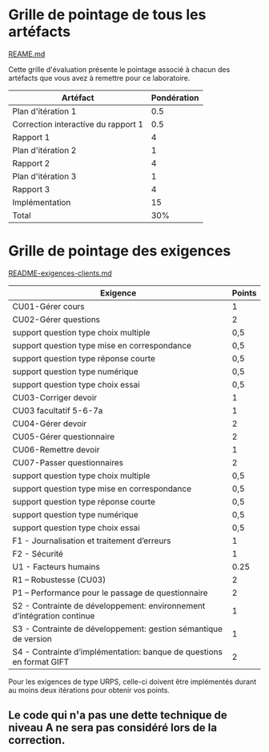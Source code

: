 # Grille de pointage de tous les artéfacts
[REAME.md](./README.md)

Cette grille d'évaluation présente le pointage associé à chacun des artéfacts que vous avez à remettre pour ce laboratoire.

|Artéfact|Pondération|
|--------|-----------|
|Plan d'itération 1| 0.5|
|Correction interactive du rapport 1|0.5|
|Rapport 1|4|
|Plan d'itération 2|1|
|Rapport 2|4|
|Plan d'itération 3|1|
|Rapport 3|	4|
|Implémentation|15|
| Total | 30%|

# Grille de pointage des exigences
[README-exigences-clients.md](./README-exigences-client.md)

|Exigence |Points|
|--------|-------|
|CU01-Gérer cours	|1|
|CU02-Gérer questions	|2|
|support question type choix multiple	|0,5|
|support question type mise en correspondance	|0,5|
|support question type réponse courte	|0,5|
|support question type numérique|	0,5|
|support question type choix essai	|0,5|
|CU03-Corriger devoir	|1|
|CU03 facultatif 5-6-7a	|1|
|CU04-Gérer devoir	|2|
|CU05-Gérer questionnaire	|2|
|CU06-Remettre devoir	|1|
|CU07-Passer questionnaires	|2|
|support question type choix multiple	|0,5|
|support question type mise en correspondance	|0,5|
|support question type réponse courte	|0,5|
|support question type numérique	|0,5|
|support question type choix essai	|0,5|
|F1 - Journalisation et traitement d’erreurs	|1|
|F2 - Sécurité	|1|
|U1 - Facteurs humains	|0.25|
|R1 – Robustesse (CU03)	|2|
|P1 – Performance pour le passage de questionnaire	|2|
|S2 - Contrainte de développement: environnement d’intégration continue	|1|
|S3 - Contrainte de développement: gestion sémantique de version|	1|
|S4 - Contrainte d’implémentation: banque de questions en format GIFT	|2|

Pour les exigences de type URPS, celle-ci doivent être implémentés durant au moins deux itérations pour obtenir vos points.


## **Le code qui n'a pas une dette technique de niveau A ne sera pas considéré lors de la correction.**